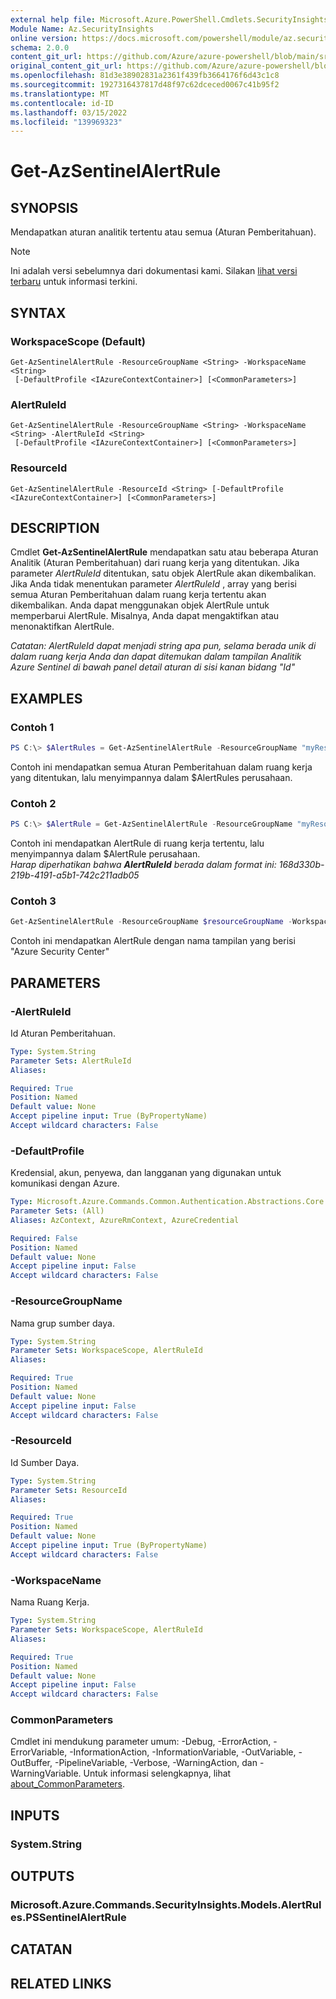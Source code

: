 ```yaml
---
external help file: Microsoft.Azure.PowerShell.Cmdlets.SecurityInsights.dll-Help.xml
Module Name: Az.SecurityInsights
online version: https://docs.microsoft.com/powershell/module/az.securityinsights/get-azsentinelalertrule
schema: 2.0.0
content_git_url: https://github.com/Azure/azure-powershell/blob/main/src/SecurityInsights/SecurityInsights/help/Get-AzSentinelAlertRule.md
original_content_git_url: https://github.com/Azure/azure-powershell/blob/main/src/SecurityInsights/SecurityInsights/help/Get-AzSentinelAlertRule.md
ms.openlocfilehash: 81d3e38902831a2361f439fb3664176f6d43c1c8
ms.sourcegitcommit: 1927316437817d48f97c62dceced0067c41b95f2
ms.translationtype: MT
ms.contentlocale: id-ID
ms.lasthandoff: 03/15/2022
ms.locfileid: "139969323"
---
```

# Get-AzSentinelAlertRule

## SYNOPSIS
Mendapatkan aturan analitik tertentu atau semua (Aturan Pemberitahuan).

> [!NOTE]
>Ini adalah versi sebelumnya dari dokumentasi kami. Silakan [lihat versi terbaru](/powershell/module/az.securityinsights/get-azsentinelalertrule) untuk informasi terkini.

## SYNTAX

### WorkspaceScope (Default)
```
Get-AzSentinelAlertRule -ResourceGroupName <String> -WorkspaceName <String>
 [-DefaultProfile <IAzureContextContainer>] [<CommonParameters>]
```

### AlertRuleId
```
Get-AzSentinelAlertRule -ResourceGroupName <String> -WorkspaceName <String> -AlertRuleId <String>
 [-DefaultProfile <IAzureContextContainer>] [<CommonParameters>]
```

### ResourceId
```
Get-AzSentinelAlertRule -ResourceId <String> [-DefaultProfile <IAzureContextContainer>] [<CommonParameters>]
```

## DESCRIPTION
Cmdlet **Get-AzSentinelAlertRule** mendapatkan satu atau beberapa Aturan Analitik (Aturan Pemberitahuan) dari ruang kerja yang ditentukan.
Jika parameter *AlertRuleId* ditentukan, satu objek AlertRule akan dikembalikan.
Jika Anda tidak menentukan parameter *AlertRuleId* , array yang berisi semua Aturan Pemberitahuan dalam ruang kerja tertentu akan dikembalikan.
Anda dapat menggunakan objek AlertRule untuk memperbarui AlertRule. Misalnya, Anda dapat mengaktifkan atau menonaktifkan AlertRule. <br/>

*Catatan: AlertRuleId dapat menjadi string apa pun, selama berada unik di dalam ruang kerja Anda dan dapat ditemukan dalam tampilan Analitik Azure Sentinel di bawah panel detail aturan di sisi kanan bidang "Id"*

## EXAMPLES

### Contoh 1
```powershell
PS C:\> $AlertRules = Get-AzSentinelAlertRule -ResourceGroupName "myResourceGroup" -WorkspaceName "myWorkspaceName"
```

Contoh ini mendapatkan semua Aturan Pemberitahuan dalam ruang kerja yang ditentukan, lalu menyimpannya dalam $AlertRules perusahaan.

### Contoh 2
```powershell
PS C:\> $AlertRule = Get-AzSentinelAlertRule -ResourceGroupName "myResourceGroup" -WorkspaceName "myWorkspaceName" -AlertRuleId "myAlertRuleId"
```

Contoh ini mendapatkan AlertRule di ruang kerja tertentu, lalu menyimpannya dalam $AlertRule perusahaan.<br/>
*Harap diperhatikan bahwa **AlertRuleId** berada dalam format ini: 168d330b-219b-4191-a5b1-742c211adb05*

### Contoh 3
```powershell
Get-AzSentinelAlertRule -ResourceGroupName $resourceGroupName -WorkspaceName $workspaceName | Where-Object {$_.DisplayName -like "*Azure Security Center*"}
```

Contoh ini mendapatkan AlertRule dengan nama tampilan yang berisi "Azure Security Center"

## PARAMETERS

### -AlertRuleId
Id Aturan Pemberitahuan.

```yaml
Type: System.String
Parameter Sets: AlertRuleId
Aliases:

Required: True
Position: Named
Default value: None
Accept pipeline input: True (ByPropertyName)
Accept wildcard characters: False
```

### -DefaultProfile
Kredensial, akun, penyewa, dan langganan yang digunakan untuk komunikasi dengan Azure.

```yaml
Type: Microsoft.Azure.Commands.Common.Authentication.Abstractions.Core.IAzureContextContainer
Parameter Sets: (All)
Aliases: AzContext, AzureRmContext, AzureCredential

Required: False
Position: Named
Default value: None
Accept pipeline input: False
Accept wildcard characters: False
```

### -ResourceGroupName
Nama grup sumber daya.

```yaml
Type: System.String
Parameter Sets: WorkspaceScope, AlertRuleId
Aliases:

Required: True
Position: Named
Default value: None
Accept pipeline input: False
Accept wildcard characters: False
```

### -ResourceId
Id Sumber Daya.

```yaml
Type: System.String
Parameter Sets: ResourceId
Aliases:

Required: True
Position: Named
Default value: None
Accept pipeline input: True (ByPropertyName)
Accept wildcard characters: False
```

### -WorkspaceName
Nama Ruang Kerja.

```yaml
Type: System.String
Parameter Sets: WorkspaceScope, AlertRuleId
Aliases:

Required: True
Position: Named
Default value: None
Accept pipeline input: False
Accept wildcard characters: False
```

### CommonParameters
Cmdlet ini mendukung parameter umum: -Debug, -ErrorAction, -ErrorVariable, -InformationAction, -InformationVariable, -OutVariable, -OutBuffer, -PipelineVariable, -Verbose, -WarningAction, dan -WarningVariable. Untuk informasi selengkapnya, lihat [about_CommonParameters](http://go.microsoft.com/fwlink/?LinkID=113216).

## INPUTS

### System.String
## OUTPUTS

### Microsoft.Azure.Commands.SecurityInsights.Models.AlertRules.PSSentinelAlertRule
## CATATAN

## RELATED LINKS
